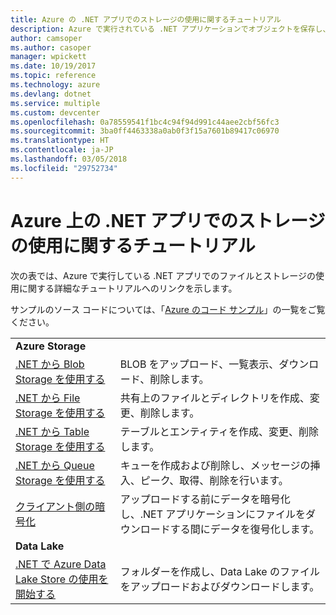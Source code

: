 ```yaml
---
title: Azure の .NET アプリでのストレージの使用に関するチュートリアル
description: Azure で実行されている .NET アプリケーションでオブジェクトを保存し、ファイルを使用します
author: camsoper
ms.author: casoper
manager: wpickett
ms.date: 10/19/2017
ms.topic: reference
ms.technology: azure
ms.devlang: dotnet
ms.service: multiple
ms.custom: devcenter
ms.openlocfilehash: 0a78559541f1bc4c94f94d991c44aee2cbf56fc3
ms.sourcegitcommit: 3ba0ff4463338a0ab0f3f15a7601b89417c06970
ms.translationtype: HT
ms.contentlocale: ja-JP
ms.lasthandoff: 03/05/2018
ms.locfileid: "29752734"
---
```

# <a name="tutorials-for-working-with-storage-in-your-net-apps-on-azure"></a>Azure 上の .NET アプリでのストレージの使用に関するチュートリアル

次の表では、Azure で実行している .NET アプリでのファイルとストレージの使用に関する詳細なチュートリアルへのリンクを示します。

サンプルのソース コードについては、「[Azure のコード サンプル](https://azure.microsoft.com/resources/samples/?platform=dotnet)」の一覧をご覧ください。

| | |
|---|---|
| **Azure Storage** ||
| [.NET から Blob Storage を使用する][1] | BLOB をアップロード、一覧表示、ダウンロード、削除します。 |
| [.NET から File Storage を使用する][4] | 共有上のファイルとディレクトリを作成、変更、削除します。 | 
| [.NET から Table Storage を使用する][3] | テーブルとエンティティを作成、変更、削除します。 |
| [.NET から Queue Storage を使用する][2] | キューを作成および削除し、メッセージの挿入、ピーク、取得、削除を行います。 |
| [クライアント側の暗号化][5] | アップロードする前にデータを暗号化し、.NET アプリケーションにファイルをダウンロードする間にデータを復号化します。 
|**Data Lake**||
| [.NET で Azure Data Lake Store の使用を開始する][6] | フォルダーを作成し、Data Lake のファイルをアップロードおよびダウンロードします。 | 

[1]: /azure/storage/storage-dotnet-how-to-use-blobs
[2]: /azure/storage/storage-dotnet-how-to-use-queues
[3]: /azure/storage/storage-dotnet-how-to-use-tables
[4]: /azure/storage/storage-dotnet-how-to-use-files
[5]: /azure/storage/storage-client-side-encryption
[6]: /azure/data-lake-store/data-lake-store-get-started-net-sdk